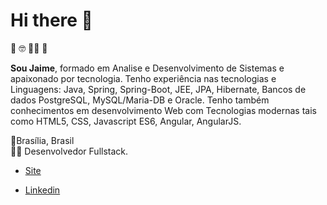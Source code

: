 # Hi there 👋
🧔 🤓 👨‍💻 🧠

**Sou Jaime**, formado em Analise e Desenvolvimento de Sistemas e apaixonado por tecnologia. Tenho experiência nas tecnologias e Linguagens: Java, Spring, Spring-Boot, JEE, JPA, Hibernate, Bancos de dados PostgreSQL, MySQL/Maria-DB e Oracle. Tenho também conhecimentos em desenvolvimento Web com Tecnologias modernas tais como HTML5, CSS, Javascript ES6, Angular, AngularJS.

📍Brasília, Brasil <br>
👨‍💻 Desenvolvedor Fullstack.

* <a href="https://jaimedessilva.github.io/">Site</a>

* <a href="https://www.linkedin.com/in/jaimedessilva/">Linkedin</a>

